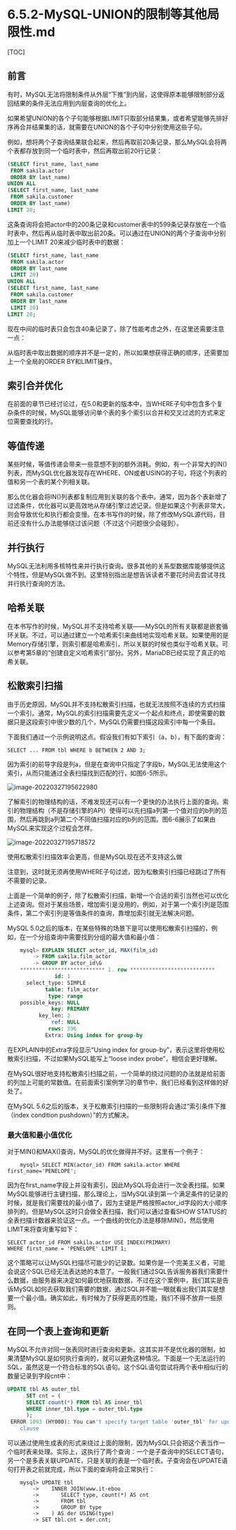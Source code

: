 # 6.5.2-MySQL-UNION的限制等其他局限性.md

[TOC]

## 前言

有时，MySQL无法将限制条件从外层“下推”到内层，这使得原本能够限制部分返回结果的条件无法应用到内层查询的优化上。

如果希望UNION的各个子句能够根据LIMIT只取部分结果集，或者希望能够先排好序再合并结果集的话，就需要在UNION的各个子句中分别使用这些子句。

例如，想将两个子查询结果联合起来，然后再取前20条记录，那么MySQL会将两个表都存放到同一个临时表中，然后再取出前20行记录：

```sql
(SELECT first_name, last_name
 FROM sakila.actor
 ORDER BY last_name)
UNION ALL
(SELECT first_name, last_name
 FROM sakila.customer
 ORDER BY last_name)
LIMIT 20;
```

这条查询将会把actor中的200条记录和customer表中的599条记录存放在一个临时表中，然后再从临时表中取出前20条。可以通过在UNION的两个子查询中分别加上一个LIMIT 20来减少临时表中的数据：

```sql
(SELECT first_name, last_name
 FROM sakila.actor
 ORDER BY last_name
 LIMIT 20)
UNION ALL
(SELECT first_name, last_name
 FROM sakila.customer
 ORDER BY last_name
 LIMIT 20)
LIMIT 20;
```

现在中间的临时表只会包含40条记录了，除了性能考虑之外，在这里还需要注意一点：

从临时表中取出数据的顺序并不是一定的，所以如果想获得正确的顺序，还需要加上一个全局的ORDER BY和LIMIT操作。

## 索引合并优化

在前面的章节已经讨论过，在5.0和更新的版本中，当WHERE子句中包含多个复杂条件的时候，MySQL能够访问单个表的多个索引以合并和交叉过滤的方式来定位需要查找的行。

## 等值传递

某些时候，等值传递会带来一些意想不到的额外消耗。例如，有一个非常大的IN()列表，而MySQL优化器发现存在WHERE、ON或者USING的子句，将这个列表的值和另一个表的某个列相关联。

那么优化器会将IN()列表都复制应用到关联的各个表中。通常，因为各个表新增了过滤条件，优化器可以更高效地从存储引擎过滤记录。但是如果这个列表非常大，则会导致优化和执行都会变慢。在本书写作的时候，除了修改MySQL源代码，目前还没有什么办法能够绕过该问题（不过这个问题很少会碰到）。

## 并行执行

MySQL无法利用多核特性来并行执行查询。很多其他的关系型数据库能够提供这个特性，但是MySQL做不到。这里特别指出是想告诉读者不要花时间去尝试寻找并行执行查询的方法。

## 哈希关联

在本书写作的时候，MySQL并不支持哈希关联——MySQL的所有关联都是嵌套循环关联。不过，可以通过建立一个哈希索引来曲线地实现哈希关联。如果使用的是Memory存储引擎，则索引都是哈希索引，所以关联的时候也类似于哈希关联。可以参考第5章的“创建自定义哈希索引”部分。另外，MariaDB已经实现了真正的哈希关联。

## 松散索引扫描

由于历史原因，MySQL并不支持松散索引扫描，也就无法按照不连续的方式扫描一个索引。通常，MySQL的索引扫描需要先定义一个起点和终点，即使需要的数据只是这段索引中很少数的几个，MySQL仍需要扫描这段索引中每一个条目。

下面我们通过一个示例说明这点。假设我们有如下索引（a，b），有下面的查询：

```
SELECT ... FROM tbl WHERE b BETWEEN 2 AND 3;
```

因为索引的前导字段是列a，但是在查询中只指定了字段b，MySQL无法使用这个索引，从而只能通过全表扫描找到匹配的行，如图6-5所示。

![image-20220327195622980](assets/image-20220327195622980.png)

了解索引的物理结构的话，不难发现还可以有一个更快的办法执行上面的查询。索引的物理结构（不是存储引擎的API）使得可以先扫描a列第一个值对应的b列的范围，然后再跳到a列第二个不同值扫描对应的b列的范围。图6-6展示了如果由MySQL来实现这个过程会怎样。

![image-20220327195718572](assets/image-20220327195718572.png)

使用松散索引扫描效率会更高，但是MySQL现在还不支持这么做

注意到，这时就无须再使用WHERE子句过滤，因为松散索引扫描已经跳过了所有不需要的记录。

上面是一个简单的例子，除了松散索引扫描，新增一个合适的索引当然也可以优化上述查询。但对于某些场景，增加索引是没用的，例如，对于第一个索引列是范围条件，第二个索引列是等值条件的查询，靠增加索引就无法解决问题。

MySQL 5.0之后的版本，在某些特殊的场景下是可以使用松散索引扫描的，例如，在一个分组查询中需要找到分组的最大值和最小值：

```sql
    mysql> EXPLAIN SELECT actor_id, MAX(film_id)
        -> FROM sakila.film_actor
        -> GROUP BY actor_id\G
    *************************** 1. row ***************************
               id: 1
      select_type: SIMPLE
            table: film_actor
             type: range
    possible_keys: NULL
              key: PRIMARY
          key_len: 2
              ref: NULL
             rows: 396
            Extra: Using index for group-by
```

在EXPLAIN中的Extra字段显示“Using index for group-by”，表示这里将使用松散索引扫描，不过如果MySQL能写上“loose index probe”，相信会更好理解。

在MySQL很好地支持松散索引扫描之前，一个简单的绕过问题的办法就是给前面的列加上可能的常数值。在前面索引案例学习的章节中，我们已经看到这样做的好处了。

在MySQL 5.6之后的版本，关于松散索引扫描的一些限制将会通过“索引条件下推（index condition pushdown）”的方式解决。

### 最大值和最小值优化

对于MIN()和MAX()查询，MySQL的优化做得并不好。这里有一个例子：

```
    mysql> SELECT MIN(actor_id) FROM sakila.actor WHERE first_name='PENELOPE';
```

因为在first_name字段上并没有索引，因此MySQL将会进行一次全表扫描。如果MySQL能够进行主键扫描，那么理论上，当MySQL读到第一个满足条件的记录的时候，就是我们需要找的最小值了，因为主键是严格按照actor_id字段的大小顺序排列的。但是MySQL这时只会做全表扫描，我们可以通过查看SHOW STATUS的全表扫描计数器来验证这一点。一个曲线的优化办法是移除MIN()，然后使用LIMIT来将查询重写如下：

```
SELECT actor_id FROM sakila.actor USE INDEX(PRIMARY)
WHERE first_name = 'PENELOPE' LIMIT 1;
```

这个策略可以让MySQL扫描尽可能少的记录数。如果你是一个完美主义者，可能会说这个SQL已经无法表达她的本意了。一般我们通过SQL告诉服务器我们需要什么数据，由服务器来决定如何最优地获取数据，不过在这个案例中，我们其实是告诉MySQL如何去获取我们需要的数据，通过SQL并不能一眼就看出我们其实是想要一个最小值。确实如此，有时候为了获得更高的性能，我们不得不放弃一些原则。

## 在同一个表上查询和更新

MySQL不允许对同一张表同时进行查询和更新。这其实并不是优化器的限制，如果清楚MySQL是如何执行查询的，就可以避免这种情况。下面是一个无法运行的SQL，虽然这是一个符合标准的SQL语句。这个SQL语句尝试将两个表中相似行的数量记录到字段cnt中：

```SQL
UPDATE tbl AS outer_tbl
      SET cnt = (
      SELECT count(*) FROM tbl AS inner_tbl
      WHERE inner_tbl.type = outer_tbl.type
      );
 ERROR 1093 (HY000): You can't specify target table 'outer_tbl' for update in FROM
    clause
```

可以通过使用生成表的形式来绕过上面的限制，因为MySQL只会把这个表当作一个临时表来处理。实际上，这执行了两个查询：一个是子查询中的SELECT语句，另一个是多表关联UPDATE，只是关联的表是一个临时表。子查询会在UPDATE语句打开表之前就完成，所以下面的查询将会正常执行：

```
    mysql> UPDATE tbl
        ->    INNER JOIN(www.it-eboo
        ->       SELECT type, count(*) AS cnt
        ->       FROM tbl
        ->       GROUP BY type
        ->    ) AS der USING(type)
        -> SET tbl.cnt = der.cnt;
```